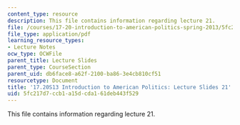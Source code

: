 ```yaml
---
content_type: resource
description: This file contains information regarding lecture 21.
file: /courses/17-20-introduction-to-american-politics-spring-2013/5fc217d7ccb1a15dcda161deb443f529_MIT17_20S13_Lecture21.pdf
file_type: application/pdf
learning_resource_types:
- Lecture Notes
ocw_type: OCWFile
parent_title: Lecture Slides
parent_type: CourseSection
parent_uid: db6face8-a62f-2100-ba86-3e4cb810cf51
resourcetype: Document
title: '17.20S13 Introduction to American Politics: Lecture Slides 21'
uid: 5fc217d7-ccb1-a15d-cda1-61deb443f529
---
```

This file contains information regarding lecture 21.

